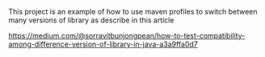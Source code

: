 This project is an example of how to use maven profiles to switch between many versions of library as describe in this article

https://medium.com/@sorravitbunjongpean/how-to-test-compatibility-among-difference-version-of-library-in-java-a3a9ffa0d7